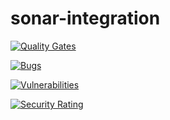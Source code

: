 # sonar-integration

[![Quality Gates](https://sonarcloud.io/api/project_badges/measure?project=YonitLopatinski_sonar-integration&metric=alert_status)](https://sonarcloud.io/api/project_badges/measure?project=YonitLopatinski_sonar-integration&metric=alert_status)

[![Bugs](https://sonarcloud.io/api/project_badges/measure?project=YonitLopatinski_sonar-integration&metric=bugs)](https://sonarcloud.io/api/project_badges/measure?project=YonitLopatinski_sonar-integration&metric=bugs)

[![Vulnerabilities](https://sonarcloud.io/api/project_badges/measure?project=YonitLopatinski_sonar-integration&metric=vulnerabilities)](https://sonarcloud.io/api/project_badges/measure?project=YonitLopatinski_sonar-integration&metric=vulnerabilities)

[![Security Rating](https://sonarcloud.io/api/project_badges/measure?project=YonitLopatinski_sonar-integration&metric=security_rating)](https://sonarcloud.io/api/project_badges/measure?project=YonitLopatinski_sonar-integration&metric=security_rating)
